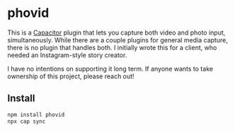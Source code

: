 # phovid

This is a [Capacitor](https://capacitorjs.com/) plugin that lets you capture both video and photo input, simultaneously.
While there are a couple plugins for general media capture, there is no plugin that handles both.
I initially wrote this for a client, who needed an Instagram-style story creator.

I have no intentions on supporting it long term.
If anyone wants to take ownership of this project, please reach out!

## Install

```bash
npm install phovid
npx cap sync
```
